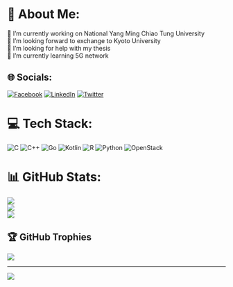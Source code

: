 # 💫 About Me:
🔭 I’m currently working on National Yang Ming Chiao Tung University<br>👯 I’m looking forward to exchange to Kyoto University<br>🤝 I’m looking for help with my thesis<br>🌱 I’m currently learning 5G network


## 🌐 Socials:
[![Facebook](https://img.shields.io/badge/Facebook-%231877F2.svg?logo=Facebook&logoColor=white)](https://facebook.com/jasmine2329) [![LinkedIn](https://img.shields.io/badge/LinkedIn-%230077B5.svg?logo=linkedin&logoColor=white)](https://linkedin.com/in/meow0122) [![Twitter](https://img.shields.io/badge/Twitter-%231DA1F2.svg?logo=Twitter&logoColor=white)](https://twitter.com/sumire_2329) 

# 💻 Tech Stack:
![C](https://img.shields.io/badge/c-%2300599C.svg?style=flat&logo=c&logoColor=white) ![C++](https://img.shields.io/badge/c++-%2300599C.svg?style=flat&logo=c%2B%2B&logoColor=white) ![Go](https://img.shields.io/badge/go-%2300ADD8.svg?style=flat&logo=go&logoColor=white) ![Kotlin](https://img.shields.io/badge/kotlin-%230095D5.svg?style=flat&logo=kotlin&logoColor=white) ![R](https://img.shields.io/badge/r-%23276DC3.svg?style=flat&logo=r&logoColor=white) ![Python](https://img.shields.io/badge/python-3670A0?style=flat&logo=python&logoColor=ffdd54) ![OpenStack](https://img.shields.io/badge/Openstack-%23f01742.svg?style=flat&logo=openstack&logoColor=white)
# 📊 GitHub Stats:
![](https://github-readme-stats.vercel.app/api?username=jasmine0122&theme=flag-india&hide_border=false&include_all_commits=true&count_private=true)<br/>
![](https://github-readme-streak-stats.herokuapp.com/?user=jasmine0122&theme=flag-india&hide_border=false)<br/>
![](https://github-readme-stats.vercel.app/api/top-langs/?username=jasmine0122&theme=flag-india&hide_border=false&include_all_commits=true&count_private=true&layout=compact)

## 🏆 GitHub Trophies
![](https://github-profile-trophy.vercel.app/?username=jasmine0122&theme=discord&no-frame=true&no-bg=true&margin-w=4)

---
[![](https://visitcount.itsvg.in/api?id=jasmine0122&icon=4&color=6)](https://visitcount.itsvg.in)

<!-- Proudly created with GPRM ( https://gprm.itsvg.in ) -->
